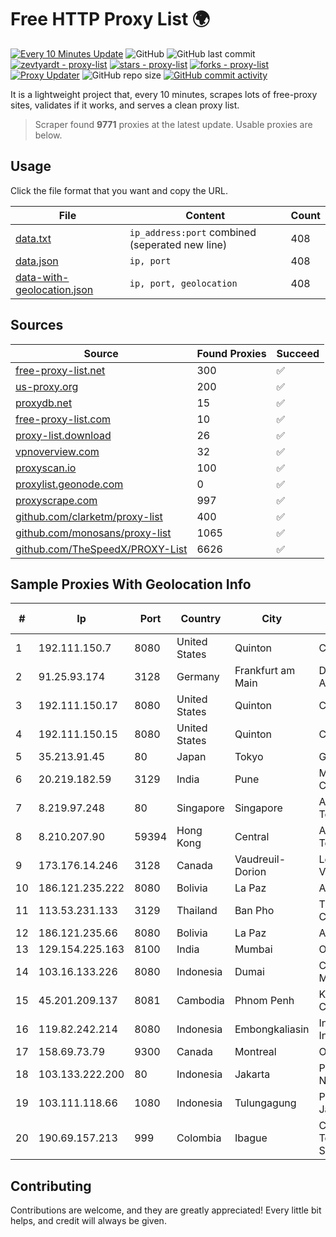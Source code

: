 
# Free HTTP Proxy List 🌍

[![Every 10 Minutes Update](https://github.com/mertguvencli/http-proxy-list/actions/workflows/main.yml/badge.svg?branch=main)](https://github.com/mertguvencli/http-proxy-list/actions/workflows/main.yml)
![GitHub](https://img.shields.io/github/license/mertguvencli/http-proxy-list)
![GitHub last commit](https://img.shields.io/github/last-commit/mertguvencli/http-proxy-list)
[![zevtyardt - proxy-list](https://img.shields.io/static/v1?label=zevtyardt&message=proxy-list&color=blue&logo=github)](https://github.com/zevtyardt/proxy-list "Go to GitHub repo")
[![stars - proxy-list](https://img.shields.io/github/stars/zevtyardt/proxy-list?style=social)](https://github.com/zevtyardt/proxy-list)
[![forks - proxy-list](https://img.shields.io/github/forks/zevtyardt/proxy-list?style=social)](https://github.com/zevtyardt/proxy-list)
[![Proxy Updater](https://github.com/zevtyardt/proxy-list/workflows/Proxy%20Updater/badge.svg)](https://github.com/zevtyardt/proxy-list/actions?query=workflow:"Proxy+Updater")
![GitHub repo size](https://img.shields.io/github/repo-size/zevtyardt/proxy-list)
[![GitHub commit activity](https://img.shields.io/github/commit-activity/m/zevtyardt/proxy-list?logo=commits)](https://github.com/zevtyardt/proxy-list/commits/main)

It is a lightweight project that, every 10 minutes, scrapes lots of free-proxy sites, validates if it works, and serves a clean proxy list.

> Scraper found **9771** proxies at the latest update. Usable proxies are below.

## Usage

Click the file format that you want and copy the URL.

|File|Content|Count|
|----|-------|-----|
|[data.txt](https://raw.githubusercontent.com/mertguvencli/http-proxy-list/main/proxy-list/data.txt)|`ip_address:port` combined (seperated new line)|408|
|[data.json](https://raw.githubusercontent.com/mertguvencli/http-proxy-list/main/proxy-list/data.json)|`ip, port`|408|
|[data-with-geolocation.json](https://raw.githubusercontent.com/mertguvencli/http-proxy-list/main/proxy-list/data-with-geolocation.json)|`ip, port, geolocation`|408|

## Sources

|Source|Found Proxies|Succeed|
|------|-------------|-------|
|[free-proxy-list.net](https://free-proxy-list.net)|300|✅|
|[us-proxy.org](https://www.us-proxy.org)|200|✅|
|[proxydb.net](http://proxydb.net)|15|✅|
|[free-proxy-list.com](https://free-proxy-list.com/?page=&port=&type%5B%5D=http&type%5B%5D=https&up_time=0&search=Search)|10|✅|
|[proxy-list.download](https://www.proxy-list.download/HTTP)|26|✅|
|[vpnoverview.com](https://vpnoverview.com/privacy/anonymous-browsing/free-proxy-servers)|32|✅|
|[proxyscan.io](https://www.proxyscan.io)|100|✅|
|[proxylist.geonode.com](https://proxylist.geonode.com/api/proxy-list?limit=300&page=1&sort_by=lastChecked&sort_type=desc&protocols=http,https)|0|✅|
|[proxyscrape.com](https://api.proxyscrape.com/v2/?request=displayproxies&protocol=http&timeout=10000&country=all&ssl=all&anonymity=all)|997|✅|
|[github.com/clarketm/proxy-list](https://raw.githubusercontent.com/clarketm/proxy-list/master/proxy-list-raw.txt)|400|✅|
|[github.com/monosans/proxy-list](https://raw.githubusercontent.com/monosans/proxy-list/main/proxies/http.txt)|1065|✅|
|[github.com/TheSpeedX/PROXY-List](https://raw.githubusercontent.com/TheSpeedX/PROXY-List/master/http.txt)|6626|✅|


## Sample Proxies With Geolocation Info

|#|Ip|Port|Country|City|Internet Service Provider|
|-|--|----|-------|----|-------------------------|
|1|192.111.150.7|8080|United States|Quinton|Centrilogic|
|2|91.25.93.174|3128|Germany|Frankfurt am Main|Deutsche Telekom AG|
|3|192.111.150.17|8080|United States|Quinton|Centrilogic|
|4|192.111.150.15|8080|United States|Quinton|Centrilogic|
|5|35.213.91.45|80|Japan|Tokyo|Google LLC|
|6|20.219.182.59|3129|India|Pune|Microsoft Corporation|
|7|8.219.97.248|80|Singapore|Singapore|Alibaba (US) Technology Co., Ltd.|
|8|8.210.207.90|59394|Hong Kong|Central|Alibaba (US) Technology Co., Ltd.|
|9|173.176.14.246|3128|Canada|Vaudreuil-Dorion|Le Groupe Videotron Ltee|
|10|186.121.235.222|8080|Bolivia|La Paz|AXS Bolivia S. A.|
|11|113.53.231.133|3129|Thailand|Ban Pho|TOT Public Company Limited|
|12|186.121.235.66|8080|Bolivia|La Paz|AXS Bolivia S. A.|
|13|129.154.225.163|8100|India|Mumbai|Oracle Corporation|
|14|103.16.133.226|8080|Indonesia|Dumai|ClientStatic Mayatama|
|15|45.201.209.137|8081|Cambodia|Phnom Penh|King Technologies Co|
|16|119.82.242.214|8080|Indonesia|Embongkaliasin|Indonesia Network Information Center|
|17|158.69.73.79|9300|Canada|Montreal|OVH SAS|
|18|103.133.222.200|80|Indonesia|Jakarta|PT Cloud Teknologi Nusantara|
|19|103.111.118.66|1080|Indonesia|Tulungagung|PT Dimensi Jaringan Bersinar|
|20|190.69.157.213|999|Colombia|Ibague|Colombia Telecomunicaciones S.a. ESP|



## Contributing

Contributions are welcome, and they are greatly appreciated! Every
little bit helps, and credit will always be given.


